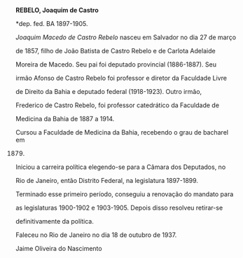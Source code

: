 **REBELO, Joaquim de Castro**



\*dep. fed. BA 1897-1905.



*Joaquim Macedo de Castro Rebelo* nasceu em Salvador no dia 27 de março

de 1857, filho de João Batista de Castro Rebelo e de Carlota Adelaide

Moreira de Macedo. Seu pai foi deputado provincial (1886-1887). Seu

irmão Afonso de Castro Rebelo foi professor e diretor da Faculdade Livre

de Direito da Bahia e deputado federal (1918-1923). Outro irmão,

Frederico de Castro Rebelo, foi professor catedrático da Faculdade de

Medicina da Bahia de 1887 a 1914.



Cursou a Faculdade de Medicina da Bahia, recebendo o grau de bacharel em

1879.



Iniciou a carreira política elegendo-se para a Câmara dos Deputados, no

Rio de Janeiro, então Distrito Federal, na legislatura 1897-1899.

Terminado esse primeiro período, conseguiu a renovação do mandato para

as legislaturas 1900-1902 e 1903-1905. Depois disso resolveu retirar-se

definitivamente da política.



Faleceu no Rio de Janeiro no dia 18 de outubro de 1937.



Jaime Oliveira do Nascimento



